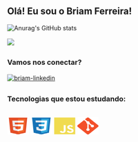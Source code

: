 ## Olá! Eu sou o Briam Ferreira!

![Anurag's GitHub stats](https://github-readme-stats.vercel.app/api?username=briamferr&show_icons=true&theme=chartreuse-dark)

<a href="https://github.com/briamferr/convoychat">
  <img height=200 align="center" src="https://github-readme-stats.vercel.app/api/top-langs?username=briamferr&layout=compact&langs_count=8&theme=chartreuse-dark&card_width=327"/>
</a>

##
### Vamos nos conectar?
<a href="https://www.linkedin.com/in/briam-ferreira/" target="_blank"><img align="center" alt="briam-linkedin" height="40" width="50" src="https://cdn.jsdelivr.net/gh/devicons/devicon/icons/linkedin/linkedin-original.svg" target="_blank"></a>

##
### Tecnologias que estou estudando:
<div style="display: inline_block"><br>
  <img align="center" alt="briam-HTML" height="40" width="50" src="https://raw.githubusercontent.com/devicons/devicon/master/icons/html5/html5-original.svg">
  <img align="center" alt="briam-CSS" height="40" width="50" src="https://raw.githubusercontent.com/devicons/devicon/master/icons/css3/css3-original.svg">
  <img align="center" alt="briam-Js" height="40" width="50" src="https://raw.githubusercontent.com/devicons/devicon/master/icons/javascript/javascript-plain.svg">
  <img align="center" alt="briam-Git" height="40" width="50" src="https://raw.githubusercontent.com/devicons/devicon/master/icons/git/git-original.svg">
</div>
